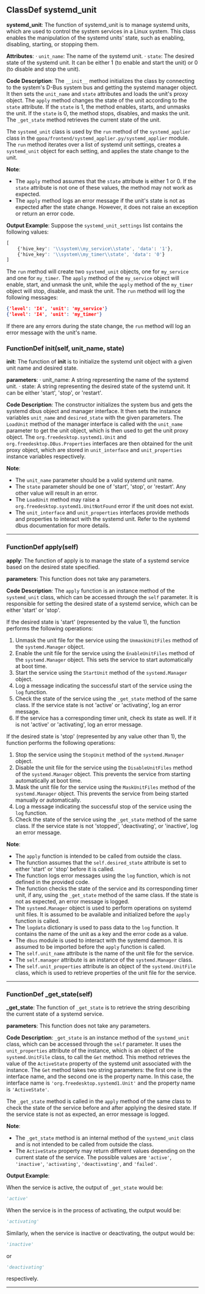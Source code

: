 ## ClassDef systemd_unit
 **systemd\_unit**: The function of systemd\_unit is to manage systemd units, which are used to control the system services in a Linux system. This class enables the manipulation of the systemd units' state, such as enabling, disabling, starting, or stopping them.

**Attributes**:
· `unit_name`: The name of the systemd unit.
· `state`: The desired state of the systemd unit. It can be either 1 (to enable and start the unit) or 0 (to disable and stop the unit).

**Code Description**:
The `__init__` method initializes the class by connecting to the system's D-Bus system bus and getting the systemd manager object. It then sets the `unit_name` and `state` attributes and loads the unit's proxy object. The `apply` method changes the state of the unit according to the `state` attribute. If the `state` is 1, the method enables, starts, and unmasks the unit. If the `state` is 0, the method stops, disables, and masks the unit. The `_get_state` method retrieves the current state of the unit.

The `systemd_unit` class is used by the `run` method of the `systemd_applier` class in the `gpoa/frontend/systemd_applier.py/systemd_applier` module. The `run` method iterates over a list of systemd unit settings, creates a `systemd_unit` object for each setting, and applies the state change to the unit.

**Note**:
- The `apply` method assumes that the `state` attribute is either 1 or 0. If the `state` attribute is not one of these values, the method may not work as expected.
- The `apply` method logs an error message if the unit's state is not as expected after the state change. However, it does not raise an exception or return an error code.

**Output Example**:
Suppose the `systemd_unit_settings` list contains the following values:
```css
[
    {'hive_key': '\\system\\my_service\\state', 'data': '1'},
    {'hive_key': '\\system\\my_timer\\state', 'data': '0'}
]
```
The `run` method will create two `systemd_unit` objects, one for `my_service` and one for `my_timer`. The `apply` method of the `my_service` object will enable, start, and unmask the unit, while the `apply` method of the `my_timer` object will stop, disable, and mask the unit. The `run` method will log the following messages:
```json
{'level': 'I4', 'unit': 'my_service'}
{'level': 'I4', 'unit': 'my_timer'}
```
If there are any errors during the state change, the `run` method will log an error message with the unit's name.
### FunctionDef __init__(self, unit_name, state)
 **__init__**: The function of __init__ is to initialize the systemd unit object with a given unit name and desired state.

**parameters**:
· unit\_name: A string representing the name of the systemd unit.
· state: A string representing the desired state of the systemd unit. It can be either 'start', 'stop', or 'restart'.

**Code Description**:
The constructor initializes the system bus and gets the systemd dbus object and manager interface. It then sets the instance variables `unit_name` and `desired_state` with the given parameters. The `LoadUnit` method of the manager interface is called with the `unit_name` parameter to get the unit object, which is then used to get the unit proxy object. The `org.freedesktop.systemd1.Unit` and `org.freedesktop.DBus.Properties` interfaces are then obtained for the unit proxy object, which are stored in `unit_interface` and `unit_properties` instance variables respectively.

**Note**:
- The `unit_name` parameter should be a valid systemd unit name.
- The `state` parameter should be one of 'start', 'stop', or 'restart'. Any other value will result in an error.
- The `LoadUnit` method may raise a `org.freedesktop.systemd1.UnitNotFound` error if the unit does not exist.
- The `unit_interface` and `unit_properties` interfaces provide methods and properties to interact with the systemd unit. Refer to the systemd dbus documentation for more details.
***
### FunctionDef apply(self)
 **apply**: The function of apply is to manage the state of a systemd service based on the desired state specified.

**parameters**: This function does not take any parameters.

**Code Description**:
The `apply` function is an instance method of the `systemd_unit` class, which can be accessed through the `self` parameter. It is responsible for setting the desired state of a systemd service, which can be either 'start' or 'stop'.

If the desired state is 'start' (represented by the value 1), the function performs the following operations:

1. Unmask the unit file for the service using the `UnmaskUnitFiles` method of the `systemd.Manager` object.
2. Enable the unit file for the service using the `EnableUnitFiles` method of the `systemd.Manager` object. This sets the service to start automatically at boot time.
3. Start the service using the `StartUnit` method of the `systemd.Manager` object.
4. Log a message indicating the successful start of the service using the `log` function.
5. Check the state of the service using the `_get_state` method of the same class. If the service state is not 'active' or 'activating', log an error message.
6. If the service has a corresponding timer unit, check its state as well. If it is not 'active' or 'activating', log an error message.

If the desired state is 'stop' (represented by any value other than 1), the function performs the following operations:

1. Stop the service using the `StopUnit` method of the `systemd.Manager` object.
2. Disable the unit file for the service using the `DisableUnitFiles` method of the `systemd.Manager` object. This prevents the service from starting automatically at boot time.
3. Mask the unit file for the service using the `MaskUnitFiles` method of the `systemd.Manager` object. This prevents the service from being started manually or automatically.
4. Log a message indicating the successful stop of the service using the `log` function.
5. Check the state of the service using the `_get_state` method of the same class. If the service state is not 'stopped', 'deactivating', or 'inactive', log an error message.

**Note**:

* The `apply` function is intended to be called from outside the class.
* The function assumes that the `self.desired_state` attribute is set to either 'start' or 'stop' before it is called.
* The function logs error messages using the `log` function, which is not defined in the provided code.
* The function checks the state of the service and its corresponding timer unit, if any, using the `_get_state` method of the same class. If the state is not as expected, an error message is logged.
* The `systemd.Manager` object is used to perform operations on systemd unit files. It is assumed to be available and initialized before the `apply` function is called.
* The `logdata` dictionary is used to pass data to the `log` function. It contains the name of the unit as a key and the error code as a value.
* The `dbus` module is used to interact with the systemd daemon. It is assumed to be imported before the `apply` function is called.
* The `self.unit_name` attribute is the name of the unit file for the service.
* The `self.manager` attribute is an instance of the `systemd.Manager` class.
* The `self.unit_properties` attribute is an object of the `systemd.UnitFile` class, which is used to retrieve properties of the unit file for the service.
***
### FunctionDef _get_state(self)
 **_get\_state**: The function of `_get_state` is to retrieve the string describing the current state of a systemd service.

**parameters**: This function does not take any parameters.

**Code Description**:
`_get_state` is an instance method of the `systemd_unit` class, which can be accessed through the `self` parameter. It uses the `unit_properties` attribute of the instance, which is an object of the `systemd.UnitFile` class, to call the `Get` method. This method retrieves the value of the `ActiveState` property of the systemd unit associated with the instance. The `Get` method takes two string parameters: the first one is the interface name, and the second one is the property name. In this case, the interface name is `'org.freedesktop.systemd1.Unit'` and the property name is `'ActiveState'`.

The `_get_state` method is called in the `apply` method of the same class to check the state of the service before and after applying the desired state. If the service state is not as expected, an error message is logged.

**Note**:

* The `_get_state` method is an internal method of the `systemd_unit` class and is not intended to be called from outside the class.
* The `ActiveState` property may return different values depending on the current state of the service. The possible values are `'active'`, `'inactive'`, `'activating'`, `'deactivating'`, and `'failed'`.

**Output Example**:

When the service is active, the output of `_get_state` would be:
```python
'active'
```
When the service is in the process of activating, the output would be:
```python
'activating'
```
Similarly, when the service is inactive or deactivating, the output would be:
```python
'inactive'
```
or
```python
'deactivating'
```
respectively.
***
